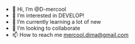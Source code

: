 - 👋 Hi, I’m @D-mercool
- 👀 I’m interested in DEVELOP!
- 🌱 I’m currently learning a lot of new
- 💞️ I’m looking to collaborate
- 📫 How to reach me mercool.dima@gmail.com

<!---
D-mercool/D-mercool is a ✨ special ✨ repository because its `README.md` (this file) appears on your GitHub profile.
You can click the Preview link to take a look at your changes.
--->

